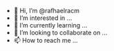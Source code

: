 - 👋 Hi, I’m @rafhaelracm
- 👀 I’m interested in ...
- 🌱 I’m currently learning ...
- 💞️ I’m looking to collaborate on ...
- 📫 How to reach me ...

<!---
rafhaelracm/rafhaelracm is a ✨ special ✨ repository because its `README.md` (this file) appears on your GitHub profile.
You can click the Preview link to take a look at your changes.
--->
